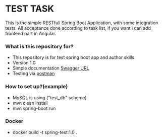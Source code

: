 # TEST TASK #

This is the simple RESTfull Spring Boot Application, with some integration tests. All acceptance done according to task list, if you want i can add frontend part in Angular.

### What is this repository for? ###

* This repository is for test spring boot app and author skills
* Version 1.0
* Simple documentation [Swagger URL](http://localhost:8080/swagger-ui/)
* Testing via [postman](https://www.getpostman.com/collections/d5ac6951c92cac4d5a35)

### How to set up?(example) ###
* MySQL is using ("test_db" scheme)
* mvn clean install
* mvn spring-boot:run

### Docker ###

* docker build -t spring-test:1.0 .